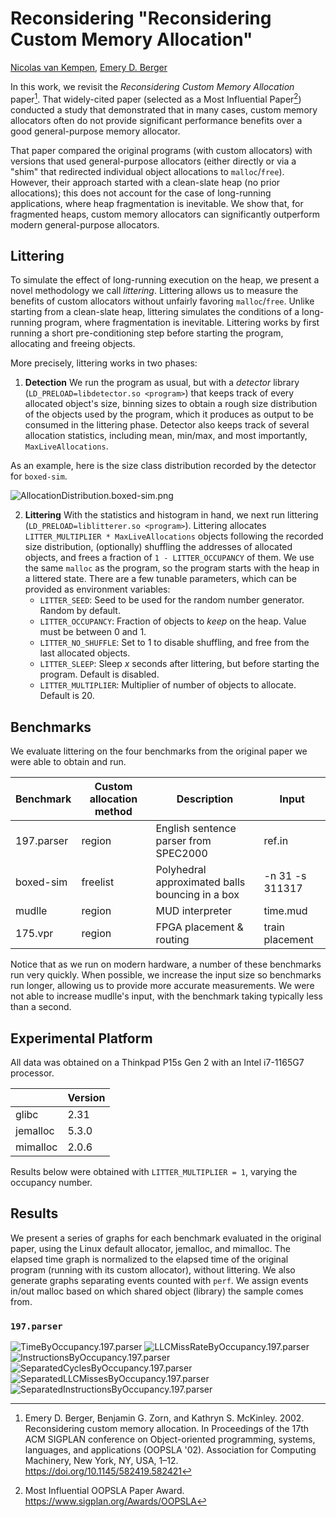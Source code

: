 # Reconsidering "Reconsidering Custom Memory Allocation"

[Nicolas van Kempen](https://nvankempen.com/), [Emery D. Berger](https://emeryberger.com/)

In this work, we revisit the _Reconsidering Custom Memory Allocation_ paper[^1]. That widely-cited paper (selected as a
Most Influential Paper[^2]) conducted a study that demonstrated that in many cases, custom memory allocators often do
not provide significant performance benefits over a good general-purpose memory allocator.

That paper compared the original programs (with custom allocators) with versions that used general-purpose allocators
(either directly or via a "shim" that redirected individual object allocations to `malloc`/`free`). However, their
approach started with a clean-slate heap (no prior allocations); this does not account for the case of long-running
applications, where heap fragmentation is inevitable. We show that, for fragmented heaps, custom memory allocators can
significantly outperform modern general-purpose allocators.

## Littering

To simulate the effect of long-running execution on the heap, we present a novel methodology we call _littering_.
Littering allows us to measure the benefits of custom allocators without unfairly favoring `malloc`/`free`. Unlike
starting from a clean-slate heap, littering simulates the conditions of a long-running program, where fragmentation is
inevitable. Littering works by first running a short pre-conditioning step before starting the program, allocating and
freeing objects.

More precisely, littering works in two phases:
 1. **Detection** We run the program as usual, but with a _detector_ library (`LD_PRELOAD=libdetector.so <program>`)
    that keeps track of every allocated object's size, binning sizes to obtain a rough size distribution of the objects
    used by the program, which it produces as output to be consumed in the littering phase. Detector also keeps track of
    several allocation statistics, including mean, min/max, and most importantly, `MaxLiveAllocations`.

As an example, here is the size class distribution recorded by the detector for `boxed-sim`.

![AllocationDistribution.boxed-sim.png](https://github.com/plasma-umass/custom-public/raw/master/graphs/AllocationDistribution.boxed-sim.png)

2. **Littering** With the statistics and histogram in hand, we next run littering
    (`LD_PRELOAD=liblitterer.so <program>`). Littering allocates `LITTER_MULTIPLIER * MaxLiveAllocations` objects
    following the recorded size distribution, (optionally) shuffling the addresses of allocated objects, and frees a fraction of
    `1 - LITTER_OCCUPANCY` of them. We use the same `malloc` as the program, so the program starts with the heap in a
    littered state. There are a few tunable parameters, which can be provided as environment variables:
     -  `LITTER_SEED`: Seed to be used for the random number generator. Random by default.
     -  `LITTER_OCCUPANCY`: Fraction of objects to _keep_ on the heap. Value must be between 0 and 1.
     -  `LITTER_NO_SHUFFLE`: Set to 1 to disable shuffling, and free from the last allocated objects.
     -  `LITTER_SLEEP`: Sleep _x_ seconds after littering, but before starting the program. Default is disabled.
     -  `LITTER_MULTIPLIER`: Multiplier of number of objects to allocate. Default is 20.

## Benchmarks

We evaluate littering on the four benchmarks from the original paper we were able to obtain and run.

| Benchmark  | Custom allocation method | Description                                     | Input           |
|------------|--------------------------|-------------------------------------------------|-----------------|
| 197.parser | region                   | English sentence parser from SPEC2000           | ref.in          |
| boxed-sim  | freelist                 | Polyhedral approximated balls bouncing in a box | -n 31 -s 311317 |
| mudlle     | region                   | MUD interpreter                                 | time.mud        |
| 175.vpr    | region                   | FPGA placement & routing                        | train placement |

Notice that as we run on modern hardware, a number of these benchmarks run very quickly. When possible, we increase the input size so benchmarks run longer, allowing us to provide more accurate measurements. We were not able to increase mudlle's input, with the benchmark taking typically less than a
second.

## Experimental Platform

All data was obtained on a Thinkpad P15s Gen 2 with an Intel i7-1165G7 processor.

|          | Version |
|----------|---------|
| glibc    | 2.31    |
| jemalloc | 5.3.0   |
| mimalloc | 2.0.6   |

Results below were obtained with `LITTER_MULTIPLIER = 1`, varying the occupancy number.

## Results

We present a series of graphs for each benchmark evaluated in the original paper, using the Linux default allocator, jemalloc, and mimalloc.
The elapsed time graph is normalized to the elapsed time of the original program (running with its custom allocator), without littering.
We also generate graphs separating events counted with `perf`. We assign events in/out malloc based on which shared object (library) the
sample comes from.

### `197.parser`

![TimeByOccupancy.197.parser](https://github.com/plasma-umass/custom-public/raw/master/graphs/TimeByOccupancy.197.parser.png)
![LLCMissRateByOccupancy.197.parser](https://github.com/plasma-umass/custom-public/raw/master/graphs/LLCMissRateByOccupancy.197.parser.png)
![InstructionsByOccupancy.197.parser](https://github.com/plasma-umass/custom-public/raw/master/graphs/InstructionsByOccupancy.197.parser.png)
![SeparatedCyclesByOccupancy.197.parser](https://github.com/plasma-umass/custom-public/raw/master/graphs/SeparatedCyclesByOccupancy.197.parser.png)
![SeparatedLLCMissesByOccupancy.197.parser](https://github.com/plasma-umass/custom-public/raw/master/graphs/SeparatedLLCMissesByOccupancy.197.parser.png)
![SeparatedInstructionsByOccupancy.197.parser](https://github.com/plasma-umass/custom-public/raw/master/graphs/SeparatedInstructionsByOccupancy.197.parser.png)



[^1]: Emery D. Berger, Benjamin G. Zorn, and Kathryn S. McKinley. 2002. Reconsidering custom memory allocation. In Proceedings of the 17th ACM SIGPLAN conference on Object-oriented programming, systems, languages, and applications (OOPSLA '02). Association for Computing Machinery, New York, NY, USA, 1–12. https://doi.org/10.1145/582419.582421
[^2]: Most Influential OOPSLA Paper Award. https://www.sigplan.org/Awards/OOPSLA
